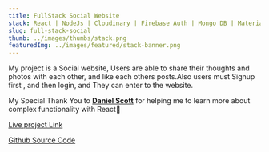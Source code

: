 ```yaml
---
title: FullStack Social Website
stack: React | NodeJs | Cloudinary | Firebase Auth | Mongo DB | Materialize-CSS
slug: full-stack-social
thumb: ../images/thumbs/stack.png
featuredImg: ../images/featured/stack-banner.png
---
```


My project is a Social website, Users are able to share their thoughts and photos with each other, and like each others posts.Also users must Signup first , and then login, and They can enter to the website.

My Special Thank You to <strong>[Daniel Scott](https://danieljs.dev/)</strong> for helping me to learn more about complex functionality with React💫
<!-- TODO I must work on it -->
[Live project Link](https://romantic-swanson-1a7733.netlify.app/)

[Github Source Code](https://github.com/Avisa-GA/social-web)
